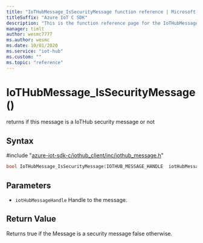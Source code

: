 ```yaml
---                             
title: "IoTHubMessage_IsSecurityMessage function reference | Microsoft Docs" 
titleSuffix: "Azure IoT C SDK"            
description: "This is the function reference page for the IoTHubMessage_IsSecurityMessage() function in the Azure IoT C SDK. This SDK is used with Azure IoT Hub and Azure IoT Hub Device Provisioning Service"            
manager: timlt                 
author: wesmc7777              
ms.author: wesmc               
ms.date: 10/01/2020                    
ms.service: "iot-hub"             
ms.custom: ""                
ms.topic: "reference"        
---                            
```


# IoTHubMessage_IsSecurityMessage()

returns if this message is a IoTHub security message or not

## Syntax

\#include "[azure-iot-sdk-c/iothub_client/inc/iothub_message.h](../iothub-message-h.md)"  
```C
bool IoTHubMessage_IsSecurityMessage(IOTHUB_MESSAGE_HANDLE  iotHubMessageHandle);
```

## Parameters
* `iotHubMessageHandle` Handle to the message.

## Return Value
Returns true if the Message is a security message false otherwise.

